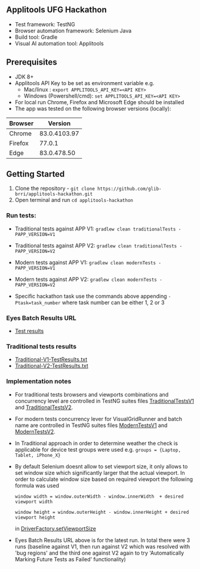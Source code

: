 ## Applitools UFG Hackathon 

- Test framework: TestNG 
- Browser automation framework: Selenium Java
- Build tool: Gradle
- Visual AI automation tool: Applitools

## Prerequisites

- JDK 8+
- Applitools API Key to be set as environment variable e.g. 
  - Mac/linux : `export APPLITOOLS_API_KEY=<API KEY>`
  - Windows (Powershell/cmd): `set APPLITOOLS_API_KEY=<API KEY>`
- For local run Chrome, Firefox and Microsoft Edge should be installed
- The app was tested on the following browser versions (locally):

| Browser       | Version       |
| ------------- | ------------- |
| Chrome        | 83.0.4103.97  |
| Firefox       | 77.0.1        |
| Edge          | 83.0.478.50   |


## Getting Started

1. Clone the repository - `git clone https://github.com/glib-brri/applitools-hackathon.git`
2. Open terminal and run `cd applitools-hackathon`

### Run tests:

- Traditional tests against APP V1: `gradlew clean traditionalTests -PAPP_VERSION=V1`
- Traditional tests against APP V2: `gradlew clean traditionalTests -PAPP_VERSION=V2`
- Modern tests against APP V1: `gradlew clean modernTests -PAPP_VERSION=V1`
- Modern tests against APP V2: `gradlew clean modernTests -PAPP_VERSION=V2`

- Specific hackathon task use the commands above appending `-Ptask=task_number` where task number can be either 1, 2 or 3

### Eyes Batch Results URL

 - [Test results](https://eyes.applitools.com/app/test-results/00000251809621932489)
 
### Traditional tests results
- [Traditional-V1-TestResults.txt](Traditional-V1-TestResults.txt)
- [Traditional-V2-TestResults.txt](Traditional-V2-TestResults.txt)

### Implementation notes

- For traditional tests browsers and viewports combinations and concurrency level are controlled in TestNG suites files [TraditionalTestsV1](src/test/resources/TraditionalTestsV1.xml) and [TraditionalTestsV2](src/test/resources/TraditionalTestsV2.xml).
- For modern tests concurrency lever for VisualGridRunner and batch name are controlled in TestNG suites files [ModernTestsV1](src/test/resources/ModernTestsV1.xml) and [ModernTestsV2](src/test/resources/ModernTestsV2.xml).
- In Traditional approach in order to determine weather the check is applicable for device test groups were used e.g. ``groups = {Laptop, Tablet, iPhone_X}`` 
- By default Selenium doesnt allow to set viewport size, it only allows to set window size which significantly larger that the actual viewport. In order to calculate window size based on required viewport the following formula was used 
   
   ```window width = window.outerWidth - window.innerWidth  + desired viewport width```
   
   ```window height = window.outerHeight - window.innerHeight + desired viewport height```
   
   in [DriverFactory.setViewportSize](/src/main/java/utilities/DriverFactory.java)
- Eyes Batch Results URL above is for the latest run. In total there were 3 runs (baseline against V1, then run against V2 which was resolved with 'bug regions' and the third one against V2 again to try 'Automatically Marking Future Tests as Failed' functionality)
